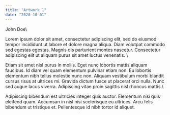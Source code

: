 ```yaml
---
title: "Artwork 1"
date: "2020-10-01"
---
```


John Doe\

Lorem ipsum dolor sit amet, consectetur adipiscing elit, sed do eiusmod tempor incididunt ut labore et dolore magna aliqua. Diam volutpat commodo sed egestas egestas. Magnis dis parturient montes nascetur. Consectetur adipiscing elit ut aliquam purus sit amet luctus venenatis. \

Etiam sit amet nisl purus in mollis. Eget nunc lobortis mattis aliquam faucibus. Id diam vel quam elementum pulvinar etiam non. Eu lobortis elementum nibh tellus molestie nunc non. Aliquam vestibulum morbi blandit cursus risus at ultrices mi. Gravida dictum fusce ut placerat orci nulla. Nunc sed augue lacus viverra. Adipiscing vitae proin sagittis nisl rhoncus mattis.\ 

Adipiscing bibendum est ultricies integer quis auctor. Elementum nisi quis eleifend quam. Accumsan in nisl nisi scelerisque eu ultrices. Arcu felis bibendum ut tristique et. Pellentesque id nibh tortor id aliquet.

